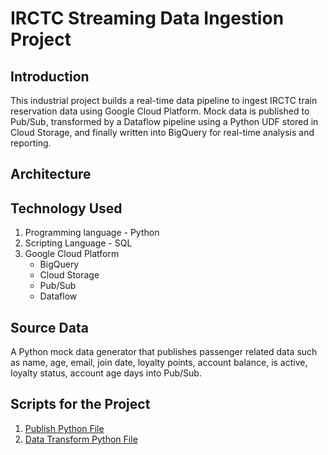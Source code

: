 # IRCTC Streaming Data Ingestion Project 

## Introduction
This industrial project builds a real-time data pipeline to ingest IRCTC train reservation data using Google Cloud Platform. Mock data is published to Pub/Sub, transformed by a Dataflow pipeline using a Python UDF stored in Cloud Storage, and finally written into BigQuery for real-time analysis and reporting.

## Architecture

## Technology Used
1. Programming language - Python
2. Scripting Language - SQL
3. Google Cloud Platform
   - BigQuery
   - Cloud Storage
   - Pub/Sub
   - Dataflow
  
## Source Data
A Python mock data generator that publishes passenger related data such as name, age, email, join date, loyalty points, account balance, is active, loyalty status, account age days into Pub/Sub.
  
## Scripts for the Project
1. [Publish Python File](irctc_mock_data_to_pubsub.py)
2. [Data Transform Python File](irctc_mock_data_to_pubsub.py)

